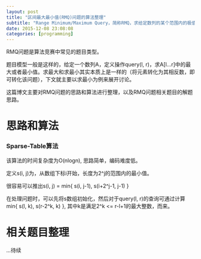 ```yaml
---
layout: post
title: "区间最大最小值(RMQ)问题的算法整理"
subtitle: "Range Minimum/Maximum Query，简称RMQ，求给定数列的某个范围内的极值"
date: 2015-12-08 23:08:08
categories: [programming]
---
```


RMQ问题是算法竞赛中常见的题目类型。

题目模型一般是这样的，给定一个数列A，定义操作query(l, r)，求A[l...r]中的最大或者最小值。求最大和求最小其实本质上是一样的（将元素转化为其相反数，即可转化该问题），下文就主要以求最小为例来展开讨论。

这篇博文主要对RMQ问题的思路和算法进行整理，以及RMQ问题相关题目的解题思路。

# 思路和算法

### Sparse-Table算法

该算法的时间复杂度为O(nlogn), 思路简单，编码难度低。

定义s(i, j)为，从数组下标i开始，长度为2^j的范围内的最小值。

很容易可以推出s(i, j) = min{ s(i, j-1), s(i+2^j-1, j-1) }

在处理问题时，可以先将s数组初始化，然后对于query(l, r)的查询可通过计算 min{ s(l, k), s(r-2^k, k) }, 其中k是满足2^k <= r-l+1的最大整数，而来。

# 相关题目整理

...待续
